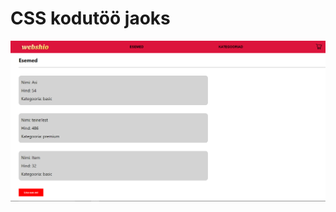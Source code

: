 # CSS kodutöö jaoks
![alt text](https://github.com/martinkilgi/Rakenduste-programmeerimine-2021/blob/main/frontend/public/webshop_1.PNG?raw=true)
